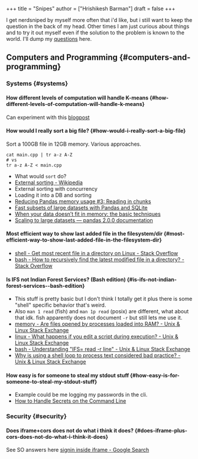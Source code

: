 +++
title = "Snipes"
author = ["Hrishikesh Barman"]
draft = false
+++

I get nerdsniped by myself more often that i'd like, but i still want to keep the question in the back of my head. Other times I am just curious about things and to try it out myself even if the solution to the problem is known to the world. I'll dump my [questions](https://gwern.net/question) here.


## Computers and Programming {#computers-and-programming}


### Systems {#systems}


#### How different levels of computation will handle K-means {#how-different-levels-of-computation-will-handle-k-means}

Can experiment with this [blogpost](http://www.goldsborough.me/c++/python/cuda/2017/09/10/20-32-46-exploring_k-means_in_python,_c++_and_cuda/)


#### How would I really sort a big file? {#how-would-i-really-sort-a-big-file}

Sort a 100GB file in 12GB memory. Various approaches.

```shell
cat main.cpp | tr a-z A-Z
# vs
tr a-z A-Z < main.cpp
```

-   What would `sort` do?
-   [External sorting - Wikipedia](https://en.wikipedia.org/wiki/External_sorting)
-   External sorting with concurrency
-   Loading it into a DB and sorting
-   [Reducing Pandas memory usage #3: Reading in chunks](https://pythonspeed.com/articles/chunking-pandas/)
-   [Fast subsets of large datasets with Pandas and SQLite](https://pythonspeed.com/articles/indexing-pandas-sqlite/)
-   [When your data doesn’t fit in memory: the basic techniques](https://pythonspeed.com/articles/data-doesnt-fit-in-memory/)
-   [Scaling to large datasets — pandas 2.0.0 documentation](https://pandas.pydata.org/docs/user_guide/scale.html)


#### Most efficient way to show last added file in the filesystem/dir {#most-efficient-way-to-show-last-added-file-in-the-filesystem-dir}

-   [shell - Get most recent file in a directory on Linux - Stack Overflow](https://stackoverflow.com/questions/1015678/get-most-recent-file-in-a-directory-on-linux)
-   [bash - How to recursively find the latest modified file in a directory? - Stack Overflow](https://stackoverflow.com/questions/4561895/how-to-recursively-find-the-latest-modified-file-in-a-directory)


#### Is IFS not Indian Forest Services? (Bash edition) {#is-ifs-not-indian-forest-services--bash-edition}

-   This stuff is pretty basic but I don't think I totally get it plus there is some "shell" specific behavior that's weird.
-   Also `man 1 read` (fish) and `man 1p read` (posix) are different, what about that idk. fish apparently does not document `-r` but still lets me use it.
-   [memory - Are files opened by processes loaded into RAM? - Unix &amp; Linux Stack Exchange](https://unix.stackexchange.com/questions/367982/are-files-opened-by-processes-loaded-into-ram)
-   [linux - What happens if you edit a script during execution? - Unix &amp; Linux Stack Exchange](https://unix.stackexchange.com/questions/88487/what-happens-if-you-edit-a-script-during-execution)
-   [bash - Understanding "IFS= read -r line" - Unix &amp; Linux Stack Exchange](https://unix.stackexchange.com/questions/209123/understanding-ifs-read-r-line)
-   [Why is using a shell loop to process text considered bad practice? - Unix &amp; Linux Stack Exchange](https://unix.stackexchange.com/questions/169716/why-is-using-a-shell-loop-to-process-text-considered-bad-practice)


#### How easy is for someone to steal my stdout stuff {#how-easy-is-for-someone-to-steal-my-stdout-stuff}

-   Example could be me logging my passwords in the cli.
-   [How to Handle Secrets on the Command Line](https://smallstep.com/blog/command-line-secrets/)


### Security {#security}


#### Does iframe+cors does not do what i think it does? {#does-iframe-plus-cors-does-not-do-what-i-think-it-does}

See SO answers here [signin inside iframe - Google Search](https://www.google.com/search?q=signin+inside+iframe)
